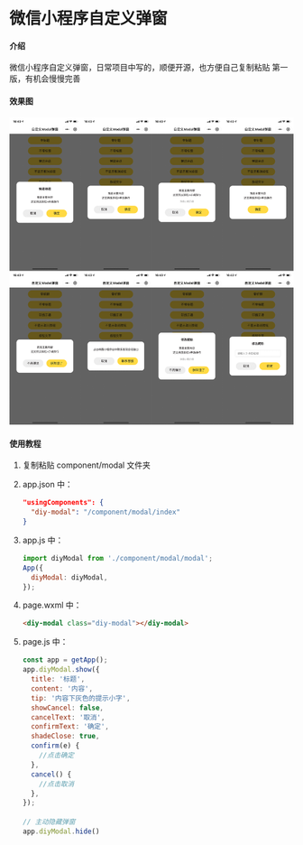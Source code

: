 # 微信小程序自定义弹窗

#### 介绍

微信小程序自定义弹窗，日常项目中写的，顺便开源，也方便自己复制粘贴
第一版，有机会慢慢完善



#### 效果图

![](./img/01.png)



#### 使用教程

1. 复制粘贴 component/modal 文件夹
2. app.json 中：

   ```json
   "usingComponents": {
     "diy-modal": "/component/modal/index"
   }
   ```

3. app.js 中：

   ```javascript
   import diyModal from './component/modal/modal';
   App({
     diyModal: diyModal,
   });
   ```

4. page.wxml 中：

   ```html
   <diy-modal class="diy-modal"></diy-modal>
   ```

5. page.js 中：

   ```javascript
   const app = getApp();
   app.diyModal.show({
     title: '标题',
     content: '内容',
     tip: '内容下灰色的提示小字',
     showCancel: false,
     cancelText: '取消',
     confirmText: '确定',
     shadeClose: true,
     confirm(e) {
       //点击确定
     },
     cancel() {
       //点击取消
     },
   });
   
   // 主动隐藏弹窗
   app.diyModal.hide()
   ```
